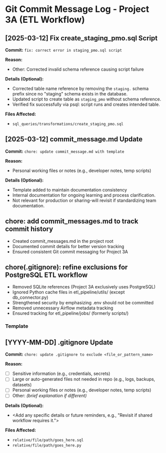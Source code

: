 # Git Commit Message Log - Project 3A (ETL Workflow)

## [2025-03-12] Fix create_staging_pmo.sql Script

**Commit:** `fix: correct error in staging_pmo.sql script`

**Reason:**  
- Other: Corrected invalid schema reference causing script failure

**Details (Optional):**  
- Corrected table name reference by removing the `staging.` schema prefix since no "staging" schema exists in the database.
- Updated script to create table as `staging_pmo` without schema reference.
- Verified fix successfully via psql: script runs and creates intended table.

**Files Affected:**
- `sql_queries/transformations/create_staging_pmo.sql`


## [2025-03-12] commit_message.md Update

**Commit:** `chore: update commit_message.md with template`

**Reason:**  
- Personal working files or notes (e.g., developer notes, temp scripts)


**Details (Optional):**  
- Template added to maintain documentation consistency
- Internal documentation for ongoing learning and process clarification.
- Not relevant for production or sharing-will revisit if standardizing team documentation.

## chore: add commit_messages.md to track commit history  

- Created commit_messages.md in the project root  
- Documented commit details for better version tracking  
- Ensured consistent Git commit messaging for Project 3A  


## chore(.gitignore): refine exclusions for PostgreSQL ETL workflow
- Removed SQLite references (Project 3A exclusively uses PostgreSQL)
- Ignored Python cache files in etl_pipeline/utils/ (except db_connector.py)
- Strengthened security by emphasizing .env should not be committed
- Removed unnecessary Airflow metadata tracking
- Ensured tracking for etl_pipeline/jobs/ (formerly scripts/)

### Template

## [YYYY-MM-DD] .gitignore Update

**Commit:** `chore: update .gitignore to exclude <file_or_pattern_name>`

**Reason:**  
- [ ] Sensitive information (e.g., credentials, secrets)
- [ ] Large or auto-generated files not needed in repo (e.g., logs, backups, datasets)
- [ ] Personal working files or notes (e.g., developer notes, temp scripts)
- [ ] Other: _(brief explanation if different)_

**Details (Optional):**  
- <Add any specific details or future reminders, e.g., "Revisit if shared workflow requires it.">

**Files Affected:**
- `relative/file/path/goes_here.sql`
- `relative/file/path/goes_here.py`
